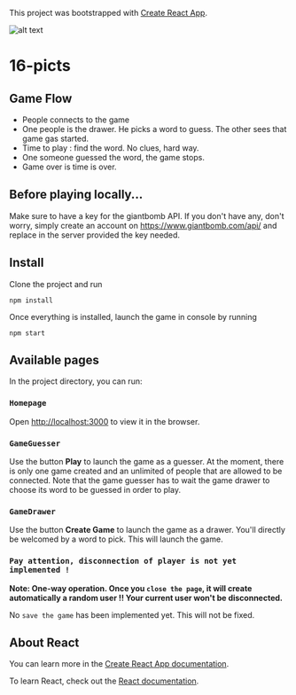 This project was bootstrapped with [Create React App](https://github.com/facebook/create-react-app).

![alt text](https://ibb.co/7CfHNqt)

# 16-picts

## Game Flow

- People connects to the game
- One people is the drawer. He picks a word to guess. The other sees that game gas started.
- Time to play : find the word. No clues, hard way.
- One someone guessed the word, the game stops.
- Game over is time is over.

## Before playing locally...

Make sure to have a key for the giantbomb API. If you don't have any, don't worry, simply create an account on https://www.giantbomb.com/api/ and replace in the server provided the key needed.

## Install

Clone the project and run 
```
npm install
```

Once everything is installed, launch the game in console by running 

``` 
npm start
```

## Available pages

In the project directory, you can run:

### `Homepage`


Open [http://localhost:3000](http://localhost:3000) to view it in the browser.


### `GameGuesser`

Use the button **Play** to launch the game as a guesser. At the moment, there is only one game created and an unlimited of people that are allowed to be connected.
Note that the game guesser has to wait the game drawer to choose its word to be guessed in order to play.

### `GameDrawer`

Use the button **Create Game** to launch the game as a drawer. You'll directly be welcomed by a word to pick. This will launch the game.

### `Pay attention, disconnection of player is not yet implemented !`

**Note: One-way operation. Once you `close the page`, it will create automatically a random user !! Your current user won't be disconnected.**

No `save the game` has been implemented yet. This will not be fixed.

## About React

You can learn more in the [Create React App documentation](https://facebook.github.io/create-react-app/docs/getting-started).

To learn React, check out the [React documentation](https://reactjs.org/).
